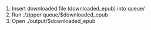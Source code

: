 1. Insert downloaded file (downloaded_epub) into queue/
2. Run ./zipper queue/$downloaded_epub
3. Open ./output/$downloaded_epub
